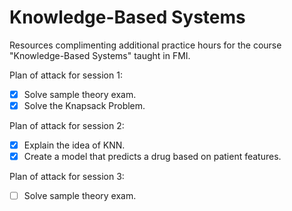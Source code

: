 # Knowledge-Based Systems

Resources complimenting additional practice hours for the course "Knowledge-Based Systems" taught in FMI.

Plan of attack for session 1:

- [X] Solve sample theory exam.
- [X] Solve the Knapsack Problem.

Plan of attack for session 2:

- [X] Explain the idea of KNN.
- [X] Create a model that predicts a drug based on patient features.

Plan of attack for session 3:

- [ ] Solve sample theory exam.
